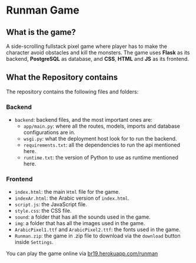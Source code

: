 # Runman Game
## What is the game?
A side-scrolling fullstack pixel game where player has to make the character avoid obstacles and kill the monsters. The game uses <b>Flask</b> as its backend, <b>PostgreSQL</b> as database, and <b>CSS</b>, <b>HTML</b> and <b>JS</b> as its frontend.
## What the Repository contains
The repository contains the following files and folders:
### Backend
- `backend`: backend files, and the most important ones are:
   - `app/main.py`: where all the routes, models, imports and database configurations are in.
   - `wsgi.py`: what the deployment host look for to run the backend.
   - `requirements.txt`: all the dependencies to run the api mentioned here.
   - `runtime.txt`: the version of Python to use as runtime mentioned here.
### Frontend
- `index.html`: the main `Html` file for the game.
- `indexAr.html`: the Arabic version of `index.html`.
- `script.js`: the JavaScript file.
- `style.css`: the CSS file.
- `sound`: a folder that has all the sounds used in the game.
- `img`: a folder that has all the images used in the game.
- `ArabicPixel1.ttf` and `ArabicPixel2.ttf`: the fonts used in the game.
- `Runman.zip`: the game in .zip file to download via the `download` button inside `Settings`.

You can play the game online via [br19.herokuapp.com/runman](https://br19.herokuapp.com/runman) 
